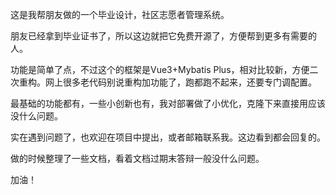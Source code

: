这是我帮朋友做的一个毕业设计，社区志愿者管理系统。

朋友已经拿到毕业证书了，所以这边就把它免费开源了，方便帮到更多有需要的人。

功能是简单了点，不过这个的框架是Vue3+Mybatis Plus，相对比较新，方便二次重构。网上很多老代码别说重构加功能了，跑都跑不起来，还要专门调配置。

最基础的功能都有，一些小创新也有，我对部署做了小优化，克隆下来直接用应该没什么问题。

实在遇到问题了，也欢迎在项目中提出，或者邮箱联系我。这边看到都会回复的。

做的时候整理了一些文档，看着文档过期末答辩一般没什么问题。

加油！